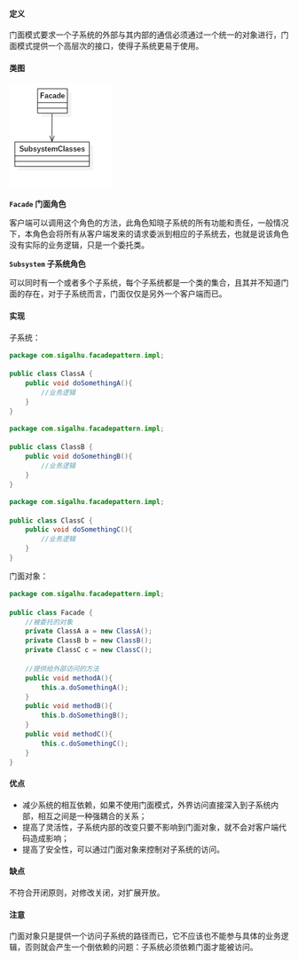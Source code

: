 #### 定义

门面模式要求一个子系统的外部与其内部的通信必须通过一个统一的对象进行，门面模式提供一个高层次的接口，使得子系统更易于使用。

#### 类图

![](pic\1.png)

**`Facade` 门面角色**

客户端可以调用这个角色的方法，此角色知晓子系统的所有功能和责任，一般情况下，本角色会将所有从客户端发来的请求委派到相应的子系统去，也就是说该角色没有实际的业务逻辑，只是一个委托类。

**`Subsystem` 子系统角色**

可以同时有一个或者多个子系统，每个子系统都是一个类的集合，且其并不知道门面的存在，对于子系统而言，门面仅仅是另外一个客户端而已。

#### 实现

子系统：
```java
package com.sigalhu.facadepattern.impl;

public class ClassA {
    public void doSomethingA(){
        //业务逻辑
    }
}
```
```java
package com.sigalhu.facadepattern.impl;

public class ClassB {
    public void doSomethingB(){
        //业务逻辑
    }
}
```
```java
package com.sigalhu.facadepattern.impl;

public class ClassC {
    public void doSomethingC(){
        //业务逻辑
    }
}
```
门面对象：
```java
package com.sigalhu.facadepattern.impl;

public class Facade {
    //被委托的对象
    private ClassA a = new ClassA();
    private ClassB b = new ClassB();
    private ClassC c = new ClassC();

    //提供给外部访问的方法
    public void methodA(){
        this.a.doSomethingA();
    }
    public void methodB(){
        this.b.doSomethingB();
    }
    public void methodC(){
        this.c.doSomethingC();
    }
}
```

#### 优点

* 减少系统的相互依赖，如果不使用门面模式，外界访问直接深入到子系统内部，相互之间是一种强耦合的关系；
* 提高了灵活性，子系统内部的改变只要不影响到门面对象，就不会对客户端代码造成影响；
* 提高了安全性，可以通过门面对象来控制对子系统的访问。

#### 缺点

不符合开闭原则，对修改关闭，对扩展开放。

#### 注意

门面对象只是提供一个访问子系统的路径而已，它不应该也不能参与具体的业务逻辑，否则就会产生一个倒依赖的问题：子系统必须依赖门面才能被访问。